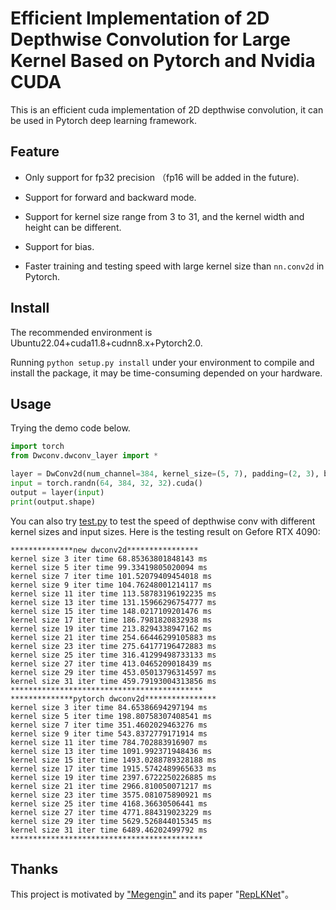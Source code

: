 # Efficient Implementation of 2D Depthwise Convolution for Large Kernel Based on Pytorch and Nvidia CUDA

This is an efficient cuda implementation of 2D depthwise convolution, it can be used in Pytorch deep learning framework.


## Feature
* Only support for fp32 precision （fp16 will be added in the future).

* Support for forward and backward mode.

* Support for kernel size range from 3 to 31, and the kernel width and height can be different.

* Support for bias.

* Faster training and testing speed with large kernel size than `nn.conv2d` in Pytorch.

## Install
The recommended environment is Ubuntu22.04+cuda11.8+cudnn8.x+Pytorch2.0.

Running `python setup.py install` under your environment to compile and install the package, it may be time-consuming depended on your hardware.


## Usage
Trying the demo code below.
```python
import torch
from Dwconv.dwconv_layer import *

layer = DwConv2d(num_channel=384, kernel_size=(5, 7), padding=(2, 3), bias=True).cuda()
input = torch.randn(64, 384, 32, 32).cuda()
output = layer(input)
print(output.shape)
```
You can also try [test.py](https://github.com/ShqWW/dwconv2d/blob/master/test.py) to test the speed of depthwise conv with different kernel sizes and input sizes. Here is the testing result on Gefore RTX 4090:

    **************new dwconv2d****************
    kernel size 3 iter time 68.85363801848143 ms
    kernel size 5 iter time 99.33419805020094 ms
    kernel size 7 iter time 101.52079409454018 ms
    kernel size 9 iter time 104.76248001214117 ms
    kernel size 11 iter time 113.58783196192235 ms
    kernel size 13 iter time 131.15966296754777 ms
    kernel size 15 iter time 148.0217109201476 ms
    kernel size 17 iter time 186.7981820832938 ms
    kernel size 19 iter time 213.8294338947162 ms
    kernel size 21 iter time 254.66446299105883 ms
    kernel size 23 iter time 275.64177196472883 ms
    kernel size 25 iter time 316.41299498733133 ms
    kernel size 27 iter time 413.0465209018439 ms
    kernel size 29 iter time 453.05013796314597 ms
    kernel size 31 iter time 459.79193004313856 ms
    *******************************************
    **************pytorch dwconv2d****************
    kernel size 3 iter time 84.65386694297194 ms
    kernel size 5 iter time 198.80758307408541 ms
    kernel size 7 iter time 351.4602029463276 ms
    kernel size 9 iter time 543.8372779171914 ms
    kernel size 11 iter time 784.702883916907 ms
    kernel size 13 iter time 1091.992371948436 ms
    kernel size 15 iter time 1493.0288789328188 ms
    kernel size 17 iter time 1915.5742489965633 ms
    kernel size 19 iter time 2397.6722250226885 ms
    kernel size 21 iter time 2966.810050071217 ms
    kernel size 23 iter time 3575.081075890921 ms
    kernel size 25 iter time 4168.36630506441 ms
    kernel size 27 iter time 4771.884319023229 ms
    kernel size 29 iter time 5629.526844015345 ms
    kernel size 31 iter time 6489.46202499792 ms
    *******************************************

## Thanks
This project is motivated by ["Megengin"](https://github.com/MegEngine/MegEngine) and its paper "[RepLKNet](https://arxiv.org/abs/2203.06717)"。




